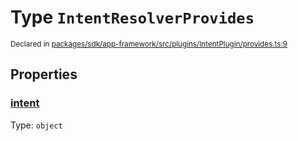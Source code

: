 # Type `IntentResolverProvides`
<sub>Declared in [packages/sdk/app-framework/src/plugins/IntentPlugin/provides.ts:9](https://github.com/dxos/dxos/blob/4d6eae504/packages/sdk/app-framework/src/plugins/IntentPlugin/provides.ts#L9)</sub>




## Properties
### [intent](https://github.com/dxos/dxos/blob/4d6eae504/packages/sdk/app-framework/src/plugins/IntentPlugin/provides.ts#L10)
Type: <code>object</code>





